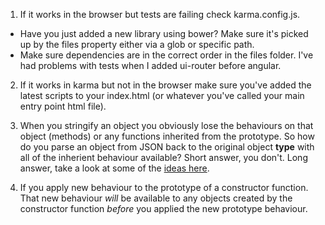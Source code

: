 1. If it works in the browser but tests are failing check karma.config.js.
  - Have you just added a new library using bower?  Make sure it's picked up by the files property either via a glob or specific path.
  - Make sure dependencies are in the correct order in the files folder.  I've had problems with tests when I added ui-router before angular.

2. If it works in karma but not in the browser make sure you've added the latest scripts to your index.html (or whatever you've called your main entry point html file).

3. When you stringify an object you obviously lose the behaviours on that object (methods) or any functions inherited from the prototype.  So how do you parse an object from JSON back to the original object **type** with all of the inherient behaviour available?  Short answer, you don't.  Long answer, take a look at some of the [ideas here](http://stackoverflow.com/questions/15054678/how-to-add-methods-to-a-json-objects-prototype).

3. If you apply new behaviour to the prototype of a constructor function.  That new behaviour *will* be available to any objects created by the constructor function *before* you applied the new prototype behaviour.
